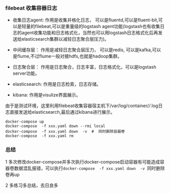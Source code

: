 ### filebeat 收集容器日志

* 收集日志agent: 作用是收集并格化日志， 可以是fluentd,可以是fluent-bit,可以是轻量的filebeat,可以是重量级的logstash agent功能(logstash也有收集日志的agent收集功能和日志格式化，当然也可以用logstash日志格式化后再发送给elasticsearch集群以减轻日志聚合层压力)。

* 中间缓存层： 作用是减轻日志聚合层压力， 可以是redis, 可以是kafka,可以是flume,不过flume一般对接hdfs,也就是hadoop集群。
* 日志聚合层： 作用是日志聚合，日志丰富，日志格式化，可以是logstash server功能。
* elasticsearch: 作用是日志检索，日志存储。
* kibana:   作用是visulize界面展示。

由于是测试环境，这里利用filebeat收集容器宿主机下/var/log/container/*/*.log日志直接发送给elasticsearch,最后通过kibana进行展示。

```
docker-compose up
docker-compose  -f xxx.yaml down --rmi local
docker-compose  -f xxx.yaml down  -v  #  同时删除容器卷
docker-compose  -f xxx.yaml rm
```

### 总结
1 多次修改docker-compose并多次执行docker-compose启动容器有可能造成容器卷数据混乱报错，可以执行`docker-compose  -f xxx.yaml down  -v `同时删除卷再up

2 多练习多总结，去日良多
